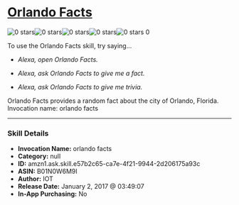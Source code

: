 # [Orlando Facts](http://alexa.amazon.com/#skills/amzn1.ask.skill.e57b2c65-ca7e-4f21-9944-2d206175a93c)
![0 stars](../../images/ic_star_border_black_18dp_1x.png)![0 stars](../../images/ic_star_border_black_18dp_1x.png)![0 stars](../../images/ic_star_border_black_18dp_1x.png)![0 stars](../../images/ic_star_border_black_18dp_1x.png)![0 stars](../../images/ic_star_border_black_18dp_1x.png) 0

To use the Orlando Facts skill, try saying...

* *Alexa, open Orlando Facts.*

* *Alexa, ask Orlando Facts to give me a fact.*

* *Alexa, ask Orlando Facts to give me trivia.*

Orlando Facts provides a random fact about the city of Orlando, Florida. Invocation name: orlando facts

***

### Skill Details

* **Invocation Name:** orlando facts
* **Category:** null
* **ID:** amzn1.ask.skill.e57b2c65-ca7e-4f21-9944-2d206175a93c
* **ASIN:** B01N0W6M9I
* **Author:** IOT
* **Release Date:** January 2, 2017 @ 03:49:07
* **In-App Purchasing:** No

